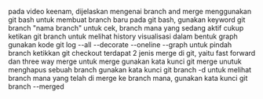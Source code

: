 pada video keenam, dijelaskan mengenai branch and merge menggunakan git bash
untuk membuat branch baru pada git bash, gunakan keyword git branch "nama branch"
untuk cek, branch mana yang sedang aktif cukup ketikan git branch
untuk melihat history visualisasi dalam bentuk graph gunakan kode git log --all --decorate --oneline --graph
untuk pindah branch ketikkan git checkout <nama branch>
terdapat 2 jenis merge di git, yaitu fast forward dan three way merge
untuk merge gunakan kata kunci git merge <nama branch>
unutuk menghapus sebuah branch gunakan kata kunci git branch -d <nama branch>
untuk melihat branch mana yang telah di merge ke branch mana, gunakan kata kunci git branch --merged 
